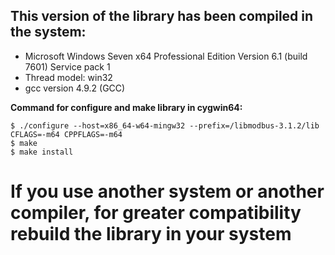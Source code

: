 ## This version of the library has been compiled in the system:
- Microsoft Windows Seven x64 Professional Edition Version 6.1 (build 7601) Service pack 1 
- Thread model: win32
- gcc version 4.9.2 (GCC)

**Command for configure and make library in cygwin64:**

```console
$ ./configure --host=x86_64-w64-mingw32 --prefix=/libmodbus-3.1.2/lib CFLAGS=-m64 CPPFLAGS=-m64
$ make
$ make install
```

# If you use another system or another compiler, for greater compatibility rebuild the library in your system
